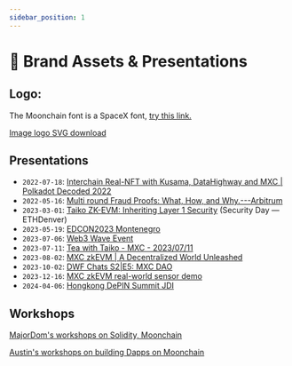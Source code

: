 ```yaml
---
sidebar_position: 1
---
```


# 🎁 Brand Assets & Presentations

## Logo: 
The Moonchain font is a SpaceX font, [try this link.](https://www.fontget.com/font/spacex/)

[Image logo SVG download](https://github.com/MXCzkEVM/Moonchain-Documentation/tree/main/static/Brand)

## Presentations

- `2022-07-18`: [Interchain Real-NFT with Kusama, DataHighway and MXC | Polkadot Decoded 2022](https://www.youtube.com/watch?v=GTnm5GYqero) 
- `2022-05-16`: [Multi round Fraud Proofs: What, How, and Why.---Arbitrum](https://www.youtube.com/watch?v=NxvGatp9dIE) 
- `2023-03-01`: [Taiko ZK-EVM: Inheriting Layer 1 Security](https://hackmd.io/@taikolabs/BkWoN0nRi) (Security Day — ETHDenver)
- `2023-05-19`: [EDCON2023 Montenegro](https://www.youtube.com/watch?v=HTp7rPfLL8o&list=PL6dfW2OxzxT-LlqrEzyjEEDpuipFMatVu) 
- `2023-07-06`: [Web3 Wave Event](https://www.youtube.com/live/ym6sZsi63CQ?feature=share)
- `2023-07-11`: [Tea with Taiko - MXC - 2023/07/11](https://www.youtube.com/watch?v=Zo8cUwIAZMw)
- `2023-08-02`: [MXC zkEVM | A Decentralized World Unleashed](https://www.youtube.com/watch?v=aOUkaMxuu_8)
- `2023-10-02`: [DWF Chats S2|E5: MXC DAO](https://open.spotify.com/episode/5nNHrx93xAGouMH580K3MW?si=MGwJBHqVTf6tBe6-Pl3B5Q)
- `2023-12-16`: [MXC zkEVM real-world sensor demo](https://www.youtube.com/watch?v=30_Psventos&t=3s)
- `2024-04-06`: [Hongkong DePIN Summit JDI](https://www.youtube.com/live/WvlbL-OOtvY?si=5cpcKuOf6YETps0V&t=9107)


## Workshops

[MajorDom's workshops on Solidity, Moonchain](https://www.youtube.com/@MajorDom_DePIN)

[Austin's workshops on building Dapps on Moonchain](https://www.youtube.com/@thecryptogym/videos)
